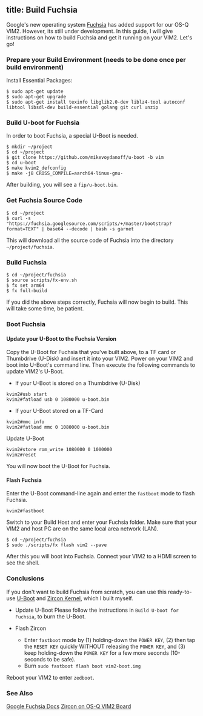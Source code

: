 title: Build Fuchsia
---
Google's new operating system [Fuchsia](https://en.wikipedia.org/wiki/Google_Fuchsia) has added support for our OS-Q VIM2. However, its still under development. In this guide, I will give instructions on how to build Fuchsia and get it running on your VIM2. Let's go!

### Prepare your Build Environment (needs to be done once per build environment)
Install Essential Packages:
```
$ sudo apt-get update
$ sudo apt-get upgrade
$ sudo apt-get install texinfo libglib2.0-dev liblz4-tool autoconf libtool libsdl-dev build-essential golang git curl unzip
```
### Build U-boot for Fuchsia
In order to boot Fuchsia, a special U-Boot is needed.
```
$ mkdir ~/project
$ cd ~/project
$ git clone https://github.com/mikevoydanoff/u-boot -b vim
$ cd u-boot
$ make kvim2_defconfig
$ make -j8 CROSS_COMPILE=aarch64-linux-gnu-
```
After building, you will see a `fip/u-boot.bin`.

### Get Fuchsia Source Code
```
$ cd ~/project
$ curl -s "https://fuchsia.googlesource.com/scripts/+/master/bootstrap?format=TEXT" | base64 --decode | bash -s garnet
```
This will download all the source code of Fuchsia into the directory `~/project/fuchsia`.

### Build Fuchsia
```
$ cd ~/project/fuchsia
$ source scripts/fx-env.sh
$ fx set arm64
$ fx full-build
```
If you did the above steps correctly, Fuchsia will now begin to build. This will take some time, be patient.

### Boot Fuchsia

#### Update your U-Boot to the Fuchsia Version
Copy the U-Boot for Fuchsia that you've built above, to a TF card or Thumbdrive (U-Disk) and insert it into your VIM2. Power on your VIM2 and boot into U-Boot's command line. Then execute the following commands to update VIM2's U-Boot.

* If your U-Boot is stored on a Thumbdrive (U-Disk)
```
kvim2#usb start
kvim2#fatload usb 0 1080000 u-boot.bin
```
* If your U-Boot stored on a TF-Card
```
kvim2#mmc info
kvim2#fatload mmc 0 1080000 u-boot.bin
```
Update U-Boot
```
kvim2#store rom_write 1080000 0 1000000
kvim2#reset
```
You will now boot the U-Boot for Fuchsia. 

#### Flash Fuchsia
Enter the U-Boot command-line again and enter the `fastboot` mode to flash Fuchsia.

```
kvim2#fastboot 
```
Switch to your Build Host and enter your Fuchsia folder. Make sure that your VIM2 and host PC are on the same local area network (LAN).
```
$ cd ~/project/fuchsia
$ sudo ./scripts/fx flash vim2 --pave
```
After this you will boot into Fuchsia. Connect your VIM2 to a HDMI screen to see the shell.

### Conclusions
If you don't want to build Fuchsia from scratch, you can use this ready-to-use [U-Boot](http://www.mediafire.com/file/ilpx433krhzit6j/u-boot.bin) and [Zircon Kernel](http://www.mediafire.com/file/d63ffa2fdyg6uts/vim2-boot.img), which I built myself.

* Update U-Boot
Please follow the instructions in `Build U-boot for Fuchsia`, to burn the U-Boot.

* Flash Zircon
  * Enter `fastboot` mode by (1) holding-down the `POWER KEY`, (2) then tap the `RESET KEY` quickly WITHOUT releasing the `POWER KEY`, and (3) keep holding-down the `POWER KEY` for a few more seconds (10-seconds to be safe).
  * Burn
    `sudo fastboot flash boot vim2-boot.img`

Reboot your VIM2 to enter `zedboot`.

### See Also
[Google Fuchsia Docs](https://fuchsia.googlesource.com/docs/+/master/getting_started.md#Prerequisites)
[Zircon on OS-Q VIM2 Board](https://github.com/fuchsia-mirror/zircon/blob/master/docs/targets/OS-Q-vim.md)
